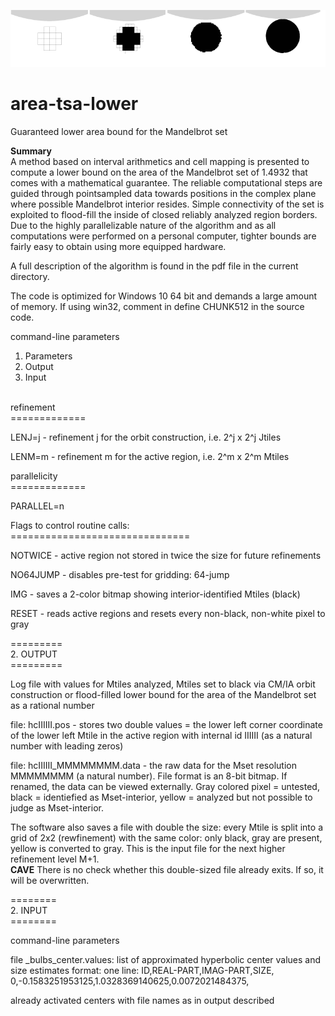 ![bulb3](./_overviewbulb3.gif)

# area-tsa-lower
Guaranteed lower area bound for the Mandelbrot set

<b>Summary</b><br>
A method based on interval arithmetics and cell mapping is presented to compute
a lower bound on the area of the Mandelbrot set of 1.4932 that comes with a mathematical
guarantee. The reliable computational steps are guided through pointsampled
data towards positions in the complex plane where possible Mandelbrot
interior resides. Simple connectivity of the set is exploited to 
flood-fill the inside
of closed reliably analyzed region borders. Due to the highly parallelizable
nature of the algorithm and as all computations were performed on a personal
computer, tighter bounds are fairly easy to obtain using more equipped hardware.

A full description of the algorithm is found in the pdf file in the current directory.

The code is optimized for Windows 10 64 bit and demands a large amount of memory. If using win32, comment in define CHUNK512 in the source code.


command-line parameters

1. Parameters
2. Output
3. Input

<br>
refinement<br>
=============<br>

LENJ=j - refinement j for the orbit construction, i.e. 2^j x 2^j Jtiles

LENM=m - refinement m for the active region, i.e. 2^m x 2^m Mtiles


parallelicity<br>
=============<br>

PARALLEL=n


Flags to control routine calls:<br>
===============================<br>

NOTWICE - active region not stored in twice the size for future refinements

NO64JUMP - disables pre-test for gridding: 64-jump

IMG - saves a 2-color bitmap showing interior-identified Mtiles (black)

RESET - reads active regions and resets every non-black, non-white pixel to gray


=========<br>
2. OUTPUT<br>
=========<br>

Log file with values for Mtiles analyzed, Mtiles set to black via CM/IA orbit construction or flood-filled
lower bound for the area of the Mandelbrot set as a rational number

file: hcIIIIII.pos - stores two double values = the lower left corner coordinate of
the lower left Mtile in the active region with internal id IIIIII (as a natural number with leading zeros)

file: hcIIIIII_MMMMMMMM.data - the raw data for the Mset resolution MMMMMMMM (a natural number). File format is
an 8-bit bitmap. If renamed, the data can be viewed externally. Gray colored pixel = untested, black = identiefied as Mset-interior,
yellow = analyzed but not possible to judge as Mset-interior.

The software also saves a file with double the size: every Mtile is split into a grid of 2x2 (rewfinement) with the
same color: only black, gray are present, yellow is converted to gray. This is the input file for the next higher refinement
level M+1.
<br><b>CAVE</b> There is no check whether this double-sized file already exits. If so, it will be overwritten.


========<br>
2. INPUT<br>
========<br>

command-line parameters

file _bulbs_center.values: list of approximated hyperbolic center values and size estimates
format: 
one line:
ID,REAL-PART,IMAG-PART,SIZE,
0,-0.1583251953125,1.0328369140625,0.0072021484375,

already activated centers with file names as in output described


